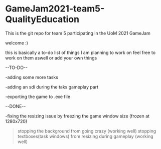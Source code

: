 # GameJam2021-team5-QualityEducation
This is the git repo for team 5 participating in the UoM 2021 GameJam

welcome :)

this is basically a to-do list of things I am planning to work on feel free to work on them aswell or add your own things

--TO-DO--

-adding some more tasks

-adding an sdi during the taks gameplay part

-exporting the game to .exe file


--DONE--

-fixing the resizing issue by freezing the game window size (frozen at 1280x720)
  >stopping the background from going crazy (working well)
  >stopping textboxes(task windows) from resizing during gameplay (working well)

